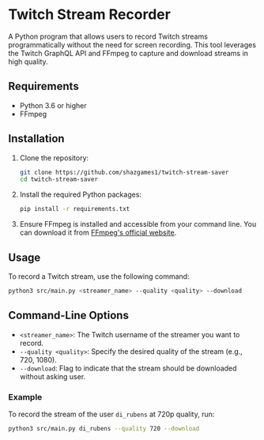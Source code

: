 # Twitch Stream Recorder

A Python program that allows users to record Twitch streams programmatically without the need for screen recording. This tool leverages the Twitch GraphQL API and FFmpeg to capture and download streams in high quality.

## Requirements

- Python 3.6 or higher
- FFmpeg

## Installation

1. Clone the repository:

   ```bash
   git clone https://github.com/shazgames1/twitch-stream-saver
   cd twitch-stream-saver
   ```

2. Install the required Python packages:

   ```bash
   pip install -r requirements.txt
   ```

3. Ensure FFmpeg is installed and accessible from your command line. You can download it from [FFmpeg's official website](https://ffmpeg.org/download.html).

## Usage

To record a Twitch stream, use the following command:

```bash
python3 src/main.py <streamer_name> --quality <quality> --download
```

## Command-Line Options

- `<streamer_name>`: The Twitch username of the streamer you want to record.
- `--quality <quality>`: Specify the desired quality of the stream (e.g., 720, 1080).
- `--download`: Flag to indicate that the stream should be downloaded without asking user.

### Example

To record the stream of the user `di_rubens` at 720p quality, run:

```bash
python3 src/main.py di_rubens --quality 720 --download
```
